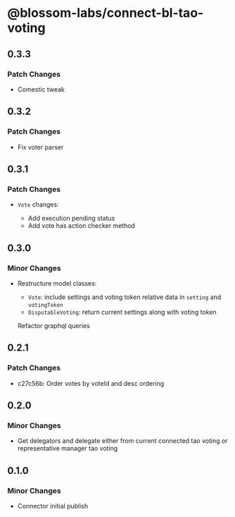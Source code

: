 # @blossom-labs/connect-bl-tao-voting

## 0.3.3

### Patch Changes

- Comestic tweak

## 0.3.2

### Patch Changes

- Fix voter parser

## 0.3.1

### Patch Changes

- `Vote` changes:

  - Add execution pending status
  - Add vote has action checker method

## 0.3.0

### Minor Changes

- Restructure model classes:

  - `Vote`: include settings and voting token relative data in `setting` and `votingToken`
  - `DisputableVoting`: return current settings along with voting token

  Refactor graphql queries

## 0.2.1

### Patch Changes

- c27c56b: Order votes by voteId and desc ordering

## 0.2.0

### Minor Changes

- Get delegators and delegate either from current connected tao voting or representative manager tao voting

## 0.1.0

### Minor Changes

- Connector initial publish
